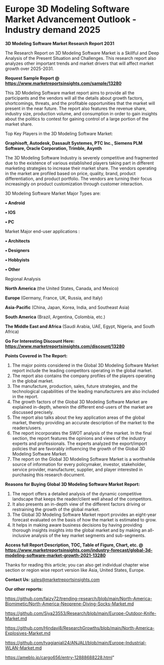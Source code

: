 # Europe 3D Modeling Software Market Advancement Outlook - Industry demand 2025

<strong>3D Modeling Software Market Research Report 2031</strong>

The Research Report on 3D Modeling Software Market is a Skillful and Deep Analysis of the Present Situation and Challenges. This research report also analyzes other important trends and market drivers that will affect market growth over 2025-2031.

<strong>Request Sample Report @ <a href=https://www.marketreportsinsights.com/sample/13280>https://www.marketreportsinsights.com/sample/13280</a></strong>

This 3D Modeling Software market report aims to provide all the participants and the vendors will all the details about growth factors, shortcomings, threats, and the profitable opportunities that the market will present in the near future. The report also features the revenue share, industry size, production volume, and consumption in order to gain insights about the politics to contest for gaining control of a large portion of the market share.

Top Key Players in the 3D Modeling Software Market:

<strong>Graphisoft, Autodesk, Dassault Systemes, PTC Inc., Siemens PLM Software, Oracle Corporation, Trimble, Asynth</strong>

The 3D Modeling Software Industry is severely competitive and fragmented due to the existence of various established players taking part in different marketing strategies to increase their market share. The vendors operating in the market are profiled based on price, quality, brand, product differentiation, and product portfolio. The vendors are turning their focus increasingly on product customization through customer interaction.

3D Modeling Software Market Major Types are:

<strong>• Android

• IOS

• PC</strong>

Market Major end-user applications :

<strong>• Architects

• Designers

• Hobbyists

• Other</strong>

Regional Analysis

</u><strong><b>North America</b></strong> (the United States, Canada, and Mexico)

<strong><b>Europe </b></strong>(Germany, France, UK, Russia, and Italy)

<strong><b>Asia-Pacific</b></strong> (China, Japan, Korea, India, and Southeast Asia)

<strong><b>South America</b></strong> (Brazil, Argentina, Colombia, etc.)

<strong><b>The Middle East and Africa</b></strong> (Saudi Arabia, UAE, Egypt, Nigeria, and South Africa)

<strong>Go For Interesting Discount Here: <a href=https://www.marketreportsinsights.com/discount/13280>https://www.marketreportsinsights.com/discount/13280</a></strong>

<strong>Points Covered in The Report:</strong>
<ol>
  <li>The major points considered in the Global 3D Modeling Software Market report include the leading competitors operating in the global market.</li>
  <li>The report also contains the company profiles of the players operating in the global market.</li>
  <li>The manufacture, production, sales, future strategies, and the technological capabilities of the leading manufacturers are also included in the report.</li>
  <li>The growth factors of the Global 3D Modeling Software Market are explained in-depth, wherein the different end-users of the market are discussed precisely.</li>
  <li>The report also talks about the key application areas of the global market, thereby providing an accurate description of the market to the readers/users.</li>
  <li>The report incorporates the SWOT analysis of the market. In the final section, the report features the opinions and views of the industry experts and professionals. The experts analyzed the export/import policies that are favorably influencing the growth of the Global 3D Modeling Software Market.</li>
  <li>The report on the Global 3D Modeling Software Market is a worthwhile source of information for every policymaker, investor, stakeholder, service provider, manufacturer, supplier, and player interested in purchasing this research document.</li>
</ol>
<strong>Reasons for Buying Global 3D Modeling Software Market Report:</strong>

<ol>
  <li>The report offers a detailed analysis of the dynamic competitive landscape that keeps the reader/client well ahead of the competitors.</li>
  <li>It also presents an in-depth view of the different factors driving or restraining the growth of the global market.</li>
  <li>The Global 3D Modeling Software Market report provides an eight-year forecast evaluated on the basis of how the market is estimated to grow.</li>
  <li>It helps in making aware business decisions by having providing thorough insights insights into the global market and by making an all-inclusive analysis of the key market segments and sub-segments.</li>
</ol>
<strong>Access full Report Description, TOC, Table of Figure, Chart, etc. @ <a href=https://www.marketreportsinsights.com/industry-forecast/global-3d-modeling-software-market-growth-2021-13280>https://www.marketreportsinsights.com/industry-forecast/global-3d-modeling-software-market-growth-2021-13280</a></strong>


Thanks for reading this article; you can also get individual chapter wise section or region wise report version like Asia, United States, Europe.

<strong>Contact Us:</strong>
sales@marketreportsinsights.com

<strong>Our other reports:</strong>

<a href=https://github.com/faizy72/trending-research/blob/main/North-America-Biomimetic/North-America-Neoprene-Diving-Socks-Market.md>https://github.com/faizy72/trending-research/blob/main/North-America-Biomimetic/North-America-Neoprene-Diving-Socks-Market.md</a>

<a href=https://github.com/Siya23553/Research/blob/main/Europe-Outdoor-Knife-Market.md>https://github.com/Siya23553/Research/blob/main/Europe-Outdoor-Knife-Market.md</a>

<a href=https://github.com/Hindavi8/ResearchGrowths/blob/main/North-America-Explosives-Market.md>https://github.com/Hindavi8/ResearchGrowths/blob/main/North-America-Explosives-Market.md</a>

<a href=https://github.com/tyagianjali24/ANJALI/blob/main/Europe-Industrial-WLAN-Market.md>https://github.com/tyagianjali24/ANJALI/blob/main/Europe-Industrial-WLAN-Market.md</a>

<a href=https://ameblo.jp/cargo656/entry-12888688228.html>https://ameblo.jp/cargo656/entry-12888688228.html</a>"
